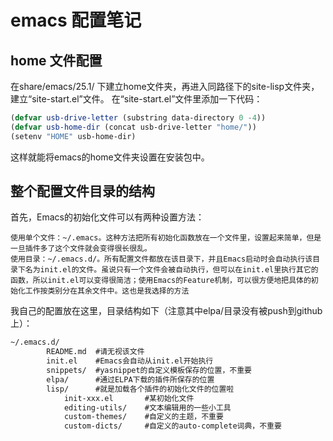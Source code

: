 # emacs 配置笔记
## home 文件配置
在share/emacs/25.1/ 下建立home文件夹，再进入同路径下的site-lisp文件夹，建立“site-start.el”文件。
在“site-start.el”文件里添加一下代码：
```lisp
(defvar usb-drive-letter (substring data-directory 0 -4)) 
(defvar usb-home-dir (concat usb-drive-letter "home/"))
(setenv "HOME" usb-home-dir)
```
这样就能将emacs的home文件夹设置在安装包中。



## 整个配置文件目录的结构
首先，Emacs的初始化文件可以有两种设置方法：

    使用单个文件：~/.emacs。这种方法把所有初始化函数放在一个文件里，设置起来简单，但是一旦插件多了这个文件就会变得很长很乱。
    使用目录：~/.emacs.d/。所有配置文件都放在该目录下，并且Emacs启动时会自动执行该目录下名为init.el的文件。虽说只有一个文件会被自动执行，但可以在init.el里执行其它的函数，所以init.el可以变得很简洁；使用Emacs的Feature机制，可以很方便地把具体的初始化工作按类别分在其余文件中。这也是我选择的方法

我自己的配置放在这里，目录结构如下（注意其中elpa/目录没有被push到github上）：
```md
~/.emacs.d/
        README.md  #请无视该文件
        init.el    #Emacs会自动从init.el开始执行
        snippets/  #yasnippet的自定义模板保存的位置，不重要
        elpa/      #通过ELPA下载的插件所保存的位置
        lisp/      #就是加载各个插件的初始化文件的位置啦
            init-xxx.el       #某初始化文件
            editing-utils/    #文本编辑用的一些小工具
            custom-themes/    #自定义的主题，不重要
            custom-dicts/     #自定义的auto-complete词典，不重要
```

